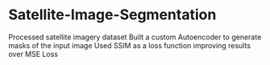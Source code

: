 # Satellite-Image-Segmentation


Processed satellite imagery dataset
Built a custom Autoencoder to generate masks of the input image
Used SSIM as a loss function improving results over MSE Loss
